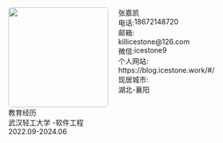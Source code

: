 <div class="ice-column renderBlock" id="avatar" style="width: 100%;">
    <div data-v-fee11e1e="" data-v-60220da0="" class="ice-row" style="width: 100%;display: flex;flex-direction: row;">
        <div class="background round ice-avatar" style="margin-right: 20px;">
            <img data-v-c9681ee0="" alt=""
                 class="avatar default-size block"
                 src="https://avatars.githubusercontent.com/u/60811236?v=4"
                 title=""
                 style="object-fit: fill;width: 200px;height: 200px;border-radius: 5px;">
        </div>
        <div class="ice-column userInfoText" style="width: 100%;">
            <div data-v-857b2d98="" data-v-60220da0="" class="hoverColor size-l m0 ice-text"
                 style="--hover-color: rgba(19,24,36,1); --color: rgba(19,24,36,.5);">张嘉凯
            </div>
            <div data-v-fee11e1e="" data-v-60220da0="" class="ice-row" style="width: 100%;display: flex;flex-direction: column">
                <div class="text-nowrap hoverColor size-n m0 p0 ice-text"
                     style="--hover-color: rgba(19,24,36,1); --color: rgba(19,24,36,.5); display: flex;flex-direction: row">
                    <div data-v-8f5666af="" data-v-60220da0=""
                         class="normal defaultRound btn-colors size-normal ice-tag noSelect"
                         style="--hover-color: rgba(19,24,36,1); --color: rgba(19,24,36,.5);">电话:
                    </div>
                    18672148720
                </div>
                <div data-v-857b2d98="" data-v-60220da0="" class="text-nowrap hoverColor size-n m0 p0 ice-text"
                     style="--hover-color: rgba(19,24,36,1); --color: rgba(19,24,36,.5);">
                    <div data-v-8f5666af="" data-v-60220da0=""
                         class="normal defaultRound btn-colors size-normal ice-tag noSelect"
                         style="--hover-color: rgba(19,24,36,1); --color: rgba(19,24,36,.5);display: flex;flex-direction: row">邮箱:
                    </div>
                    <div data-v-857b2d98="" data-v-60220da0="" class="hoverColor size-n ice-text"
                         style="--hover-color: rgba(19,24,36,1); --color: rgba(19,24,36,.5);">killicestone@126.com
                    </div>
                </div>
                <div data-v-857b2d98="" data-v-60220da0="" class="text-nowrap hoverColor size-n m0 p0 ice-text"
                     style="--hover-color: rgba(19,24,36,1); --color: rgba(19,24,36,.5);display: flex;flex-direction: row">
                    <div data-v-8f5666af="" data-v-60220da0=""
                         class="normal defaultRound btn-colors size-normal ice-tag noSelect"
                         style="--hover-color: rgba(19,24,36,1); --color: rgba(19,24,36,.5);display: flex;flex-direction: row">微信:
                    </div>
                    icestone9
                </div>
            </div>
            <div data-v-fee11e1e="" data-v-60220da0="" class="ice-row" style="width: 100%;">
                <div data-v-857b2d98="" data-v-60220da0="" class="text-nowrap hoverColor size-n m0 p0 ice-text"
                     style="--hover-color: rgba(19,24,36,1); --color: rgba(19,24,36,.5);">
                    <div data-v-8f5666af="" data-v-60220da0=""
                         class="normal defaultRound btn-colors size-normal ice-tag noSelect"
                         style="--hover-color: rgba(19,24,36,1); --color: rgba(19,24,36,.5);">个人网站:
                    </div>
                    https://blog.icestone.work/#/
                </div>
                <div data-v-857b2d98="" data-v-60220da0="" class="text-nowrap hoverColor size-n m0 p0 ice-text"
                     style="--hover-color: rgba(19,24,36,1); --color: rgba(19,24,36,.5);">
                    <div data-v-8f5666af="" data-v-60220da0=""
                         class="normal defaultRound btn-colors size-normal m0 ice-tag noSelect"
                         style="--hover-color: rgba(19,24,36,1); --color: rgba(19,24,36,.5);">现居城市:
                    </div>
                    湖北-襄阳
                </div>
            </div>
        </div>
    </div>
</div>
<!--教育经历-->
<div class="ice-column renderBlock" id="education" style="width: 100%;display: flex;flex-direction: column;">
    <div data-v-60220da0="" class="verticalLine"></div>
    <div data-v-e99f91b6="" data-v-60220da0="" class="landscape customColor split">
        <div data-v-e99f91b6="" class="left text">教育经历</div>
    </div>
    <div data-v-fee11e1e="" data-v-60220da0="" class="ice-row justBetween" style="width: 100%;">
        <div data-v-fee11e1e="" data-v-60220da0="" class="ice-row" style="width: 100%;">
            <div data-v-857b2d98="" data-v-60220da0="" class="text-nowrap hoverColor size-n ice-text"
                 style="--hover-color: rgba(19,24,36,1); --color: rgba(19,24,36,.5);">武汉轻工大学 -软件工程
            </div>
        </div>
        <div data-v-857b2d98="" data-v-60220da0="" class="text-nowrap hoverColor size-n ice-text"
             style="--hover-color: rgba(19,24,36,1); --color: rgba(19,24,36,.5);">2022.09-2024.06
        </div>
    </div>
</div>
